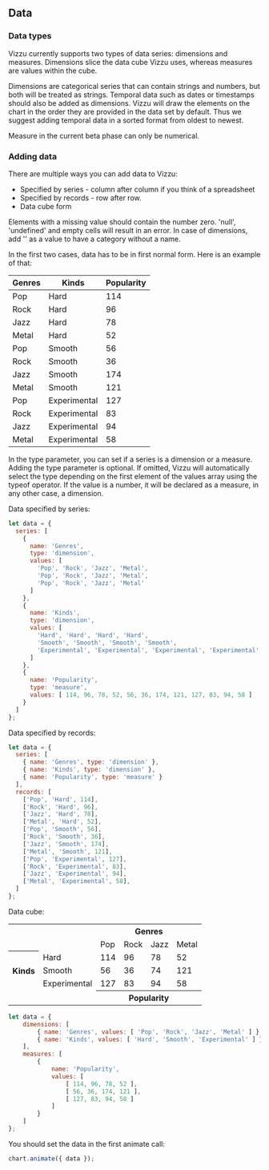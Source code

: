 ## Data

### Data types

Vizzu currently supports two types of data series: dimensions and measures. 
Dimensions slice the data cube Vizzu uses, whereas measures are values within the cube.

Dimensions are categorical series that can contain strings and numbers, but 
both will be treated as strings. Temporal data such as dates or timestamps 
should also be added as dimensions. Vizzu will draw the elements on the chart 
in the order they are provided in the data set by default. Thus we suggest 
adding temporal data in a sorted format from oldest to newest.

Measure in the current beta phase can only be numerical.

### Adding data

There are multiple ways you can add data to Vizzu:
- Specified by series - column after column if you think of a spreadsheet
- Specified by records - row after row.
- Data cube form 

Elements with a missing value should contain the number zero. 'null', 
'undefined' and empty cells will result in an error. In case of dimensions, 
add '' as a value to have a category without a name. 

In the first two cases, data has to be in first normal form. Here is an example of that:

|Genres|Kinds|Popularity|
|------|-----|----------|
|Pop|Hard|114|
|Rock|Hard|96|
|Jazz|Hard|78|
|Metal|Hard|52|
|Pop|Smooth|56|
|Rock|Smooth|36|
|Jazz|Smooth|174|
|Metal|Smooth|121|
|Pop|Experimental|127|
|Rock|Experimental|83|
|Jazz|Experimental|94|
|Metal|Experimental|58|

In the type parameter, you can set if a series is a dimension or a measure. 
Adding the type parameter is optional. If omitted, Vizzu will automatically 
select the type depending on the first element of the values array using the typeof 
operator. If the value is a number, it will be declared as a measure, in any 
other case, a dimension.

Data specified by series:

```javascript { "run": false }
let data = {
  series: [
    {
      name: 'Genres', 
      type: 'dimension', 
      values: [
        'Pop', 'Rock', 'Jazz', 'Metal', 
        'Pop', 'Rock', 'Jazz', 'Metal', 
        'Pop', 'Rock', 'Jazz', 'Metal'
      ]
    },
    {
      name: 'Kinds', 
      type: 'dimension', 
      values: [
        'Hard', 'Hard', 'Hard', 'Hard', 
        'Smooth', 'Smooth', 'Smooth', 'Smooth', 
        'Experimental', 'Experimental', 'Experimental', 'Experimental'
      ]
    },
    {
      name: 'Popularity', 
      type: 'measure', 
      values: [ 114, 96, 78, 52, 56, 36, 174, 121, 127, 83, 94, 58 ]
    }
  ]
};
```

Data specified by records:

```javascript  { "run": false }
let data = {
  series: [
    { name: 'Genres', type: 'dimension' },
    { name: 'Kinds', type: 'dimension' },
    { name: 'Popularity', type: 'measure' }
  ],
  records: [
    ['Pop', 'Hard', 114],
    ['Rock', 'Hard', 96],
    ['Jazz', 'Hard', 78],
    ['Metal', 'Hard', 52],
    ['Pop', 'Smooth', 56],
    ['Rock', 'Smooth', 36],
    ['Jazz', 'Smooth', 174],
    ['Metal', 'Smooth', 121],
    ['Pop', 'Experimental', 127],
    ['Rock', 'Experimental', 83],
    ['Jazz', 'Experimental', 94],
    ['Metal', 'Experimental', 58],
  ]
};
```

Data cube:

<table>
  <tr><th colspan="2" rowspan="2"></th>               <th colspan="4">Genres</th></tr>
  <tr>                                                <td>Pop</td> <td>Rock</td> <td>Jazz</td> <td>Metal</td></tr>
  <tr><th rowspan="3">Kinds</th><td>Hard</td>         <td>114</td>  <td>96</td>   <td>78</td>  <td>52</td></tr>
  <tr>                          <td>Smooth</td>       <td>56</td>  <td>36</td>   <td>74</td>   <td>121</td></tr>
  <tr>                          <td>Experimental</td> <td>127</td>  <td>83</td>   <td>94</td>  <td>58</td></tr>
  <tr><td colspan="2"></td>                           <th colspan="4">Popularity</th></tr>
</table>

```javascript { "run": false }
let data = {
	dimensions: [ 
		{ name: 'Genres', values: [ 'Pop', 'Rock', 'Jazz', 'Metal' ] },
		{ name: 'Kinds', values: [ 'Hard', 'Smooth', 'Experimental' ] }
	],
	measures: [
		{
			name: 'Popularity',
			values: [
				[ 114, 96, 78, 52 ],
				[ 56, 36, 174, 121 ],
				[ 127, 83, 94, 58 ]
			]
		}
	]
};
```

You should set the data in the first animate call:

```javascript { "run": false }
chart.animate({ data });
```
